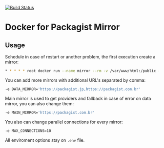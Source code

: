 [![Build Status](https://goo.gl/u9wbBD)](https://hub.docker.com/r/webysther/packagist-mirror/)

# Docker for Packagist Mirror

## Usage

Schedule in case of restart or another problem, the first execution create a mirror:

```bash
* * * * * root docker run --name mirror --rm -v /var/www/html:/public -e URL='mymirror.com' webysther/packagist-mirror
```

You can add more mirrors with additional URL's separated by comma:

```bash
-e DATA_MIRROR='https://packagist.jp,https://packagist.com.br'
```

Main mirror is used to get providers and fallback in case of error on data mirror, you can also change them:

```bash
-e MAIN_MIRROR='https://packagist.com.br'
```

You also can change parallel connections for every mirror:

```bash
-e MAX_CONNECTIONS=10
```

All enviroment options stay on `.env` file.
